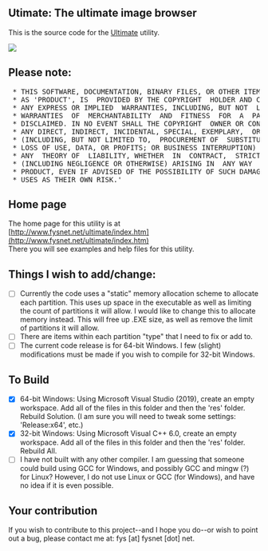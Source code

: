 ## Utimate: The ultimate image browser

This is the source code for the [Ultimate](http://www.fysnet.net/ultimate/index.htm) utility.

<img src=http://www.fysnet.net/ultimate/demodisk.png>

## Please note:
<pre>
 * THIS SOFTWARE, DOCUMENTATION, BINARY FILES, OR OTHER ITEM, HEREBY FURTHER KNOWN
 * AS 'PRODUCT', IS  PROVIDED BY THE COPYRIGHT  HOLDER AND CONTRIBUTOR "AS IS" AND
 * ANY EXPRESS OR IMPLIED  WARRANTIES, INCLUDING, BUT NOT  LIMITED TO, THE IMPLIED
 * WARRANTIES  OF  MERCHANTABILITY  AND  FITNESS  FOR  A  PARTICULAR  PURPOSE  ARE 
 * DISCLAIMED. IN NO EVENT SHALL THE COPYRIGHT  OWNER OR CONTRIBUTOR BE LIABLE FOR
 * ANY DIRECT, INDIRECT, INCIDENTAL, SPECIAL, EXEMPLARY,  OR CONSEQUENTIAL DAMAGES
 * (INCLUDING, BUT NOT LIMITED TO,  PROCUREMENT OF  SUBSTITUTE GOODS  OR SERVICES;
 * LOSS OF USE, DATA, OR PROFITS; OR BUSINESS INTERRUPTION) HOWEVER  CAUSED AND ON
 * ANY  THEORY OF  LIABILITY, WHETHER  IN  CONTRACT,  STRICT  LIABILITY,  OR  TORT 
 * (INCLUDING NEGLIGENCE OR OTHERWISE) ARISING IN  ANY WAY  OUT OF THE USE OF THIS
 * PRODUCT, EVEN IF ADVISED OF THE POSSIBILITY OF SUCH DAMAGE.  READER AND/OR USER
 * USES AS THEIR OWN RISK.'
</pre>

## Home page
The home page for this utility is at [http://www.fysnet.net/ultimate/index.htm](http://www.fysnet.net/ultimate/index.htm)<br />
There you will see examples and help files for this utility.

## Things I wish to add/change:
- [ ] Currently the code uses a "static" memory allocation scheme to allocate each partition.
This uses up space in the executable as well as limiting the count of partitions it will
allow.  I would like to change this to allocate memory instead.  This will free up .EXE
size, as well as remove the limit of partitions it will allow.
- [ ] There are items within each partition "type" that I need to fix or add to.
- [ ] The current code release is for 64-bit Windows.  I few (slight) modifications must be
made if you wish to compile for 32-bit Windows.

## To Build
- [X] 64-bit Windows: Using Microsoft Visual Studio (2019), create an empty workspace.  Add all of the files in this folder and then the 'res' folder.  Rebuild Solution. (I am sure you will need to tweak some settings: 'Release:x64', etc.)
- [X] 32-bit Windows: Using Microsoft Visual C++ 6.0, create an empty workspace.  Add all of the files in this folder and then the 'res' folder.  Rebuild All.
- [ ] I have not built with any other compiler.  I am guessing that someone could build using GCC for Windows, and possibly GCC and mingw (?) for Linux?  However, I do not use Linux or GCC (for Windows), and have no idea if it is even possible.

## Your contribution
If you wish to contribute to this project--and I hope you do--or wish to point out a bug, please contact me at: fys [at] fysnet [dot] net.
